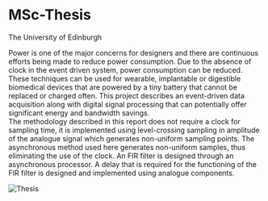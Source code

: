 # MSc-Thesis
The University of Edinburgh


Power is one of the major concerns for designers and there are continuous efforts being made to reduce 
power consumption. Due to the absence of clock in the event driven system, power consumption can be 
reduced. These techniques can be used for wearable, implantable or digestible biomedical devices that 
are powered by a tiny battery that cannot be replaced or charged often. 
This project describes an event-driven data acquisition along with digital signal processing that can 
potentially offer significant energy and bandwidth savings.  
The methodology described in this report does not require a clock for sampling time, it is implemented 
using level-crossing sampling in amplitude of the analogue signal which generates non-uniform sampling 
points. The asynchronous method used here generates non-uniform samples, thus eliminating the use of 
the clock. An FIR filter is designed through an asynchronous processor. A delay that is required for the 
functioning of the FIR filter is designed and implemented using analogue components. 

![Thesis](https://user-images.githubusercontent.com/42945540/59370112-77a19b00-8d5f-11e9-8572-eb2a03241772.jpg)
